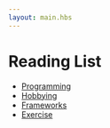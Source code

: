 ```yaml
---
layout: main.hbs
---
```

# Reading List

* [Programming](./programming)
* [Hobbying](./hobbying)
* [Frameworks](./frameworks)
* [Exercise](./exercise)
